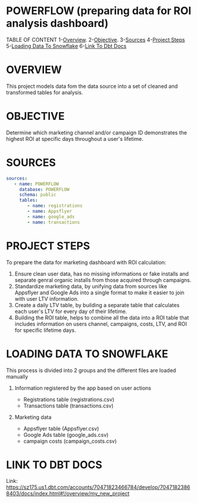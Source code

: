 # POWERFLOW (preparing data for ROI analysis dashboard)

TABLE OF CONTENT
1-[Overview](#overview).
2-[Objective](#objective).
3-[Sources](#sources)
4-[Project Steps](#project_steps)
5-[Loading Data To Snowflake](#loading_data_to_snowflake)
6-[Link To Dbt Docs](#link_to_dbt_docs)


# OVERVIEW

 This project models data fom the data source into a set of cleaned and transformed tables for analysis.

# OBJECTIVE

  Determine which marketing channel and/or campaign ID demonstrates the highest ROI at specific days throughout a user's lifetime.

# SOURCES

```YAML
sources:
   - name: POWERFLOW
     database: POWERFLOW
     schema: public
     tables:
        - name: registrations
        - name: Appsflyer
        - name: google_ads
        - name: transactions
```

# PROJECT STEPS

To prepare the data for marketing dashboard with ROI calculation:

1. Ensure clean user data, has no missing informations or fake installs and separate genral organic installs from those acquired through campaigns.
2. Standardize marketing data, by unifying data from sources like Appsflyer and Google Ads into a single format to make it easier to join with user LTV information.
3. Create a daily LTV table, by building a separate table that calculates each user's LTV for every day of their lifetime.
4. Building the ROI table, helps to combine all the data into a ROI table that includes information on users channel, campaigns, costs, LTV, and ROI for specific lifetime days.


# LOADING DATA TO SNOWFLAKE

This process is divided into 2 groups and the different files are loaded manually

1. Information registered by the app based on user actions
     - Registrations table (registrations.csv)
     - Transactions table (transactions.csv)

2. Marketing data
    - Appsflyer table (Appsflyer.csv)
    - Google Ads table (google_ads.csv)
    - campaign costs (campaign_costs.csv)


# LINK TO DBT DOCS

Link:
https://sz175.us1.dbt.com/accounts/70471823466784/develop/70471823868403/docs/index.html#!/overview/my_new_project
